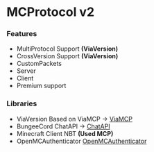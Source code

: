 # MCProtocol v2

### Features
- MultiProtocol Support **(ViaVersion)**
- CrossVersion Support **(ViaVersion)**
- CustomPackets
- Server
- Client
- Premium support

### Libraries
- ViaVersion Based on ViaMCP -> [ViaMCP](https://github.com/LaVache-FR/ViaMCP "ViaMCP")
- BungeeCord ChatAPI -> [ChatAPI](https://github.com/SpigotMC/BungeeCord/tree/master/chat)
- Minecraft Client NBT **(Used MCP)**
- OpenMCAuthenticator [OpenMCAuthenticator](https://github.com/chris54721/OpenMCAuthenticator)
